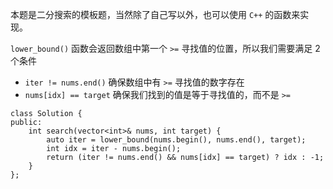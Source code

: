 本题是二分搜索的模板题，当然除了自己写以外，也可以使用 `C++` 的函数来实现。

`lower_bound()` 函数会返回数组中第一个 `>=` 寻找值的位置，所以我们需要满足 2 个条件

- `iter != nums.end()` 确保数组中有 `>=` 寻找值的数字存在
- `nums[idx] == target` 确保我们找到的值是等于寻找值的，而不是 `>=`

```
class Solution {
public:
    int search(vector<int>& nums, int target) {
        auto iter = lower_bound(nums.begin(), nums.end(), target);
        int idx = iter - nums.begin();
        return (iter != nums.end() && nums[idx] == target) ? idx : -1;
    }
};
```